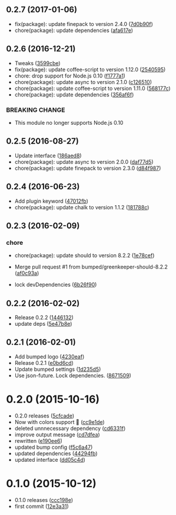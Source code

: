 <a name="0.2.7"></a>
## 0.2.7 (2017-01-06)

* fix(package): update finepack to version 2.4.0 ([7d0b90f](https://github.com/bumped/bumped-finepack/commit/7d0b90f))
* chore(package): update dependencies ([afa617e](https://github.com/bumped/bumped-finepack/commit/afa617e))



<a name="0.2.6"></a>
## 0.2.6 (2016-12-21)

* Tweaks ([3599cbe](https://github.com/bumped/bumped-finepack/commit/3599cbe))
* fix(package): update coffee-script to version 1.12.0 ([2540595](https://github.com/bumped/bumped-finepack/commit/2540595))
* chore: drop support for Node.js 0.10 ([f1777a1](https://github.com/bumped/bumped-finepack/commit/f1777a1))
* chore(package): update async to version 2.1.0 ([c126510](https://github.com/bumped/bumped-finepack/commit/c126510))
* chore(package): update coffee-script to version 1.11.0 ([568177c](https://github.com/bumped/bumped-finepack/commit/568177c))
* chore(package): update dependencies ([356af6f](https://github.com/bumped/bumped-finepack/commit/356af6f))


### BREAKING CHANGE

* This module no longer supports Node.js 0.10


<a name="0.2.5"></a>
## 0.2.5 (2016-08-27)

* Update interface ([186aed8](https://github.com/bumped/bumped-finepack/commit/186aed8))
* chore(package): update async to version 2.0.0 ([daf77d5](https://github.com/bumped/bumped-finepack/commit/daf77d5))
* chore(package): update finepack to version 2.3.0 ([d84f987](https://github.com/bumped/bumped-finepack/commit/d84f987))



<a name="0.2.4"></a>
## 0.2.4 (2016-06-23)

* Add plugin keyword ([47012fb](https://github.com/bumped/bumped-finepack/commit/47012fb))
* chore(package): update chalk to version 1.1.2 ([181788c](https://github.com/bumped/bumped-finepack/commit/181788c))



<a name="0.2.3"></a>
## 0.2.3 (2016-02-09)


### chore

* chore(package): update should to version 8.2.2 ([1e78cef](https://github.com/bumped/bumped-finepack/commit/1e78cef))

* Merge pull request #1 from bumped/greenkeeper-should-8.2.2 ([af0c93a](https://github.com/bumped/bumped-finepack/commit/af0c93a))
* lock devDependencies ([6b26f90](https://github.com/bumped/bumped-finepack/commit/6b26f90))



<a name="0.2.2"></a>
## 0.2.2 (2016-02-02)


* Release 0.2.2 ([1446132](https://github.com/bumped/bumped-finepack/commit/1446132))
* update deps ([5e47b8e](https://github.com/bumped/bumped-finepack/commit/5e47b8e))



<a name="0.2.1"></a>
## 0.2.1 (2016-02-01)


* Add bumped logo ([4230eaf](https://github.com/bumped/bumped-finepack/commit/4230eaf))
* Release 0.2.1 ([e0bd6cd](https://github.com/bumped/bumped-finepack/commit/e0bd6cd))
* Update bumped settings ([1d235d5](https://github.com/bumped/bumped-finepack/commit/1d235d5))
* Use json-future. Lock dependencies. ([8671509](https://github.com/bumped/bumped-finepack/commit/8671509))



<a name="0.2.0"></a>
# 0.2.0 (2015-10-16)


* 0.2.0 releases ([5cfcade](https://github.com/bumped/bumped-finepack/commit/5cfcade))
* Now with colors support 💄 ([cc9e1de](https://github.com/bumped/bumped-finepack/commit/cc9e1de))
* deleted unnnecessary dependency ([cd6331f](https://github.com/bumped/bumped-finepack/commit/cd6331f))
* improve output message ([cd7dfea](https://github.com/bumped/bumped-finepack/commit/cd7dfea))
* rewritten ([e190ee6](https://github.com/bumped/bumped-finepack/commit/e190ee6))
* updated bump config ([f5c6a47](https://github.com/bumped/bumped-finepack/commit/f5c6a47))
* updated dependencies ([44294fb](https://github.com/bumped/bumped-finepack/commit/44294fb))
* updated interface ([dd05c4d](https://github.com/bumped/bumped-finepack/commit/dd05c4d))



<a name="0.1.0"></a>
# 0.1.0 (2015-10-12)


* 0.1.0 releases ([ccc198e](https://github.com/bumped/bumped-finepack/commit/ccc198e))
* first commit ([12e3a31](https://github.com/bumped/bumped-finepack/commit/12e3a31))



